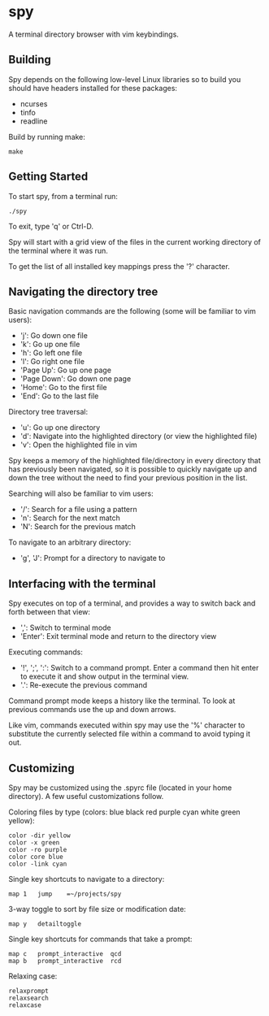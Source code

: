 spy
===

A terminal directory browser with vim keybindings.

## Building

Spy depends on the following low-level Linux libraries so to build you should have headers installed for these packages:
* ncurses
* tinfo
* readline

Build by running make:

    make

## Getting Started

To start spy, from a terminal run:

    ./spy

To exit, type 'q' or Ctrl-D.

Spy will start with a grid view of the files in the current working directory of the terminal where it was run.

To get the list of all installed key mappings press the '?' character.

## Navigating the directory tree

Basic navigation commands are the following (some will be familiar to vim users):
* 'j': Go down one file
* 'k': Go up one file
* 'h': Go left one file
* 'l': Go right one file
* 'Page Up': Go up one page
* 'Page Down': Go down one page
* 'Home': Go to the first file
* 'End': Go to the last file

Directory tree traversal:
* 'u': Go up one directory
* 'd': Navigate into the highlighted directory (or view the highlighted file)
* 'v': Open the highlighted file in vim

Spy keeps a memory of the highlighted file/directory in every directory that has previously been navigated, so it is possible to quickly navigate up and down the tree without the need to find your previous position in the list.

Searching will also be familiar to vim users:
* '/': Search for a file using a pattern
* 'n': Search for the next match
* 'N': Search for the previous match

To navigate to an arbitrary directory:
* 'g', 'J': Prompt for a directory to navigate to

## Interfacing with the terminal

Spy executes on top of a terminal, and provides a way to switch back and forth between that view:
* ',': Switch to terminal mode
* 'Enter':  Exit terminal mode and return to the directory view

Executing commands:
* '!', ';', ':': Switch to a command prompt. Enter a command then hit enter to execute it and show output in the terminal view.
* '.': Re-execute the previous command

Command prompt mode keeps a history like the terminal. To look at previous commands use the up and down arrows.

Like vim, commands executed within spy may use the '%' character to substitute the currently selected file within a command to avoid typing it out.

## Customizing

Spy may be customized using the .spyrc file (located in your home directory). A few useful customizations follow.

Coloring files by type (colors: blue black red purple cyan white green yellow):

    color -dir yellow
    color -x green
    color -ro purple
    color core blue
    color -link cyan

Single key shortcuts to navigate to a directory:

    map 1   jump    =~/projects/spy

3-way toggle to sort by file size or modification date:

    map y   detailtoggle

Single key shortcuts for commands that take a prompt:

    map c   prompt_interactive  qcd
    map b   prompt_interactive  rcd

Relaxing case:

    relaxprompt
    relaxsearch
    relaxcase

